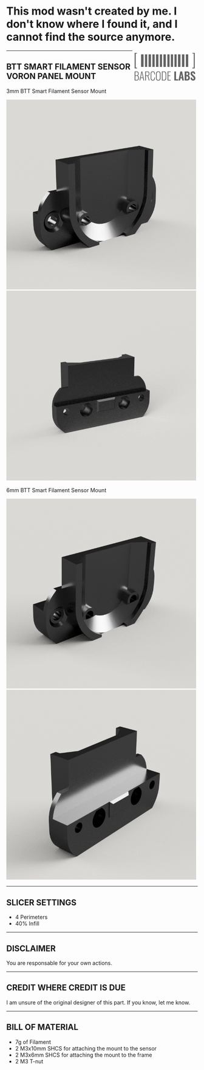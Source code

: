 # This mod wasn't created by me. I don't know where I found it, and I cannot find the source anymore.
<img align="right" width="172" height="84" src="IMAGES/BARCODE_LABS.png">

--------------------------------------------------------------------------------
BTT SMART FILAMENT SENSOR VORON PANEL MOUNT
--------------------------------------------------------------------------------
3mm BTT Smart Filament Sensor Mount
<p>
	<img src="IMAGES/BTT_SMART_FILAMENT_SENSOR_MOUNT_3mm_1.png" width="500" title="Rendering of 3mm BTT Smart Filament Sensor Mount">
	<img src="IMAGES/BTT_SMART_FILAMENT_SENSOR_MOUNT_3mm_2.png" width="500" title="Rendering of 3mm BTT Smart Filament Sensor Mount">
</p>
6mm BTT Smart Filament Sensor Mount
<p>
	<img src="IMAGES/BTT_SMART_FILAMENT_SENSOR_MOUNT_6mm_1.png" width="500" title="Rendering of 6mm BTT Smart Filament Sensor Mount">
	<img src="IMAGES/BTT_SMART_FILAMENT_SENSOR_MOUNT_6mm_2.png" width="500" title="Rendering of 6mm BTT Smart Filament Sensor Mount">
</p>

--------------------------------------------------------------------------------
SLICER SETTINGS
--------------------------------------------------------------------------------
- 4 Perimeters
- 40% Infill

--------------------------------------------------------------------------------
DISCLAIMER
--------------------------------------------------------------------------------
You are responsable for your own actions.

--------------------------------------------------------------------------------
CREDIT WHERE CREDIT IS DUE
--------------------------------------------------------------------------------
I am unsure of the original designer of this part.  If you know, let me know.

--------------------------------------------------------------------------------
BILL OF MATERIAL
--------------------------------------------------------------------------------
- 7g of Filament
- 2 M3x10mm SHCS for attaching the mount to the sensor
- 2 M3x6mm SHCS for attaching the mount to the frame
- 2 M3 T-nut 
